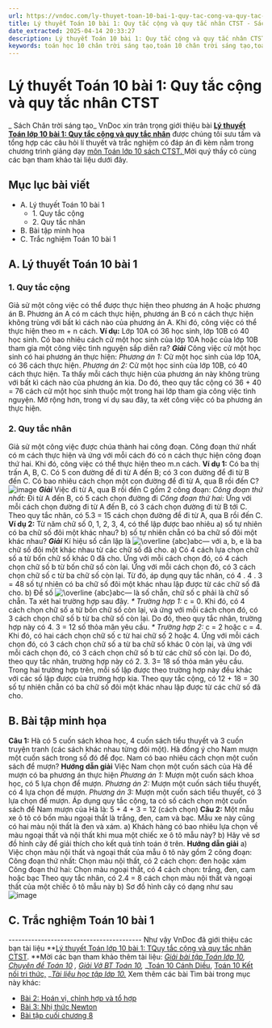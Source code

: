 ```yaml
---
url: https://vndoc.com/ly-thuyet-toan-10-bai-1-quy-tac-cong-va-quy-tac-nhan-ctst-294114
title: Lý thuyết Toán 10 bài 1: Quy tắc cộng và quy tắc nhân CTST - Sách Chân trời sáng tạo - VnDoc.com
date_extracted: 2025-04-14 20:33:27
description: Lý thuyết Toán 10 bài 1: Quy tắc cộng và quy tắc nhân CTST được VnDoc sưu tầm và giới thiệu  để tham khảo chuẩn bị cho bài giảng học kì mới sắp tới đây của mình.
keywords: toán học 10 chân trời sáng tạo,toán 10 chân trời sáng tạo,toán 10,lý thuyết toán 10 chân trời sáng tạo,lý thuyết toán học 10 CTST,Toán lớp 10,ôn tập lý thuyết toán lớp 10,lý thuyết môn toán 10,lý thuyết toán 10 CTST,Lý thuyết môn toán 10 bài 1,Quy tắc cộng và quy tắc nhân,trắc nghiệm toán 10 CTST,Lý thuyết toán 10 bài 1 CTST,trắc nghiệm bài Quy tắc cộng và quy tắc nhân
---
```


# Lý thuyết Toán 10 bài 1: Quy tắc cộng và quy tắc nhân CTST
 _ Sách Chân trời sáng tạo_
VnDoc xin trân trọng giới thiệu bài **[Lý thuyết Toán lớp 10 bài 1: Quy tắc cộng và quy tắc nhân](<https://vndoc.com/ly-thuyet-toan-10-bai-1-quy-tac-cong-va-quy-tac-nhan-ctst-294114>)** được chúng tôi sưu tầm và tổng hợp các câu hỏi lí thuyết và trắc nghiệm có đáp án đi kèm nằm trong chương trình giảng dạy [môn Toán lớp 10 sách CTST. ](<https://vndoc.com/toan-10-chan-troi-sang-tao-tap1>)Mời quý thầy cô cùng các bạn tham khảo tài liệu dưới đây.
## Mục lục bài viết
  * A. Lý thuyết Toán 10 bài 1
    * 1\. Quy tắc cộng
    * 2\. Quy tắc nhân
  * B. Bài tập minh họa
  * C. Trắc nghiệm Toán 10 bài 1

## A. Lý thuyết Toán 10 bài 1
### 1\. Quy tắc cộng
Giả sử một công việc có thể được thực hiện theo phương án A hoặc phương án B. Phương án A có m cách thực hiện, phương án B có n cách thực hiện không trùng với bất kì cách nào của phương án A. Khi đó, công việc có thể thực hiện theo m + n cách.
**Ví dụ:** Lớp 10A có 36 học sinh, lớp 10B có 40 học sinh. Có bao nhiêu cách cử một học sinh của lớp 10A hoặc của lớp 10B tham gia một công việc tình nguyện sắp diễn ra?
_**Giải**_
Công việc cử một học sinh có hai phương án thực hiện:
_Phương án 1:_ Cử một học sinh của lớp 10A, có 36 cách thực hiện.
_Phương án 2:_ Cử một học sinh của lớp 10B, có 40 cách thực hiện.
Ta thấy mỗi cách thực hiện của phương án này không trùng với bất kì cách nào của phương án kia. Do đó, theo quy tắc cộng có 36 + 40 = 76 cách cử một học sinh thuộc một trong hai lớp tham gia công việc tình nguyện.
Mở rộng hơn, trong ví dụ sau đây, ta xét công việc có ba phương án thực hiện.
### 2\. Quy tắc nhân
Giả sử một công việc được chúa thành hai công đoạn. Công đoạn thứ nhất có m cách thực hiện và ứng với mỗi cách đó có n cách thực hiện công đoạn thứ hai. Khi đó, công việc có thể thực hiện theo m.n cách.
**Ví dụ 1:** Có ba thị trấn A, B, C. Có 5 con đường để đi từ A đến B; có 3 con đường để đi từ B đến C. Có bao nhiêu cách chọn một con đường để đi từ A, qua B rồi đến C?
![image](https://i.vdoc.vn/data/image/2023/04/12/vi-du-35.jpg)
_**Giải**_
Việc đi từ A, qua B rồi đến C gồm 2 công đoạn:
_Công đoạn thứ nhất:_ Đi từ A đến B, có 5 cách chọn đường đi
 _Công đoạn thứ hai:_ Ứng với mỗi cách chọn đường đi từ A đến B, có 3 cách chọn đường đi từ B tới C.
Theo quy tắc nhân, có 5.3 = 15 cách chọn đường đề đi từ A, qua B rồi đến C.
**Ví dụ 2:**
Từ năm chữ số 0, 1, 2, 3, 4, có thể lập được bao nhiêu
a\) số tự nhiên có ba chữ số đôi một khác nhau?
b\) số tự nhiên chẵn có ba chữ số đôi một khác nhau?
_**Giải**_
Kí hiệu số cần lập là ![\\overline {abc}](https://i.vdoc.vn/data/image/blank.png)abc― với a, b, e là ba chữ số đôi một khác nhau từ các chữ số đã cho.
a\) Có 4 cách lựa chọn chữ số a từ bốn chữ số khác 0 đã cho.
Ứng với mỗi cách chọn đó, có 4 cách chọn chữ số b từ bốn chữ số còn lại.
Ứng với mỗi cách chọn đó, có 3 cách chọn chữ số c từ ba chữ số còn lại.
Từ đó, áp dụng quy tắc nhân, có 4 . 4 . 3 = 48 số tự nhiên có ba chữ số đôi một khác nhau lập được từ các chữ số đã cho.
b\) Để số ![\\overline {abc}](https://i.vdoc.vn/data/image/blank.png)abc― là số chẵn, chữ số c phải là chữ số chẵn. Ta xét hai trường hợp sau đây.
_\* Trường hợp 1:_ c = 0. Khi đó, có 4 cách chọn chữ số a từ bốn chữ số còn lại, và ứng với mỗi cách chọn đó, có 3 cách chọn chữ số b từ ba chữ số còn lại. Do đó, theo quy tắc nhân, trường hợp này có 4. 3 = 12 số thỏa mãn yêu cầu.
_\* Trường hợp 2:_ c = 2 hoặc c = 4. Khi đó, có hai cách chọn chữ số c từ hai chữ số 2 hoặc 4. Ứng với mỗi cách chọn đó, có 3 cách chọn chữ số a từ ba chữ số khác 0 còn lại, và ứng với mỗi cách chọn đó, có 3 cách chọn chữ số b từ các chữ số còn lại. Do đó, theo quy tắc nhân, trường hợp này có 2. 3. 3= 18 số thỏa mãn yêu cầu.
Trong hai trường hợp trên, mỗi số lập được theo trường hợp này đều khác với các số lập được của trường hợp kia. Theo quy tắc cộng, có 12 + 18 = 30 số tự nhiên chẵn có ba chữ số đôi một khác nhau lập được từ các chữ số đã cho.
## B. Bài tập minh họa
**Câu 1:** Hà có 5 cuốn  sách khoa học, 4 cuốn sách tiểu thuyết và 3 cuốn truyện tranh \(các sách khác nhau từng đôi một\). Hà đồng ý cho Nam mượn một cuốn sách trong số đó để đọc. Nam có bao nhiêu cách chọn một cuốn sách để mượn?
**Hướng dẫn giải**
Việc Nam chọn một cuốn sách của Hà để mượn có ba phương án thực hiện
 _Phương án 1:_ Mượn một cuốn sách khoa học, có 5 lựa chọn để mượn.
_Phương án 2:_ Mượn một cuốn sách tiểu thuyết, có 4 lựa chọn để mượn.
_Phương án 3:_ Mượn một cuốn sách tiểu thuyết, có 3 lựa chọn để mượn.
Áp dụng quy tắc cộng, ta có số cách chọn một cuốn sách để Nam mượn của Hà là:
5 + 4 + 3 = 12 \(cách chọn\)
**Câu 2:** Một mẫu xe ô tô có bốn màu ngoại thất là trắng, đen, cam và bạc. Mẫu xe này cũng có hai màu nội thất là đen và xám.
a\) Khách hàng có bao nhiêu lựa chọn về màu ngoại thất và nội thất khi mua một chiếc xe ô tô mẫu này?
b\) Hãy vẽ sơ đồ hình cây để giải thích cho kết quả tính toán ở trên.
**Hướng dẫn giải**
a\) Việc chọn màu nội thất và ngoại thất của mẫu ô tô này gồm 2 công đoạn:
Công đoạn thứ nhất: Chọn màu nội thất, có 2 cách chọn: đen hoặc xám
Công đoạn thứ hai: Chọn màu ngoại thất, có 4 cách chọn: trắng, đen, cam hoặc bạc
Theo quy tắc nhân, có 2.4 = 8 cách chọn màu nội thất và ngoại thất của một chiếc ô tô mẫu này
b\) Sơ đồ hình cây có dạng như sau
![image](https://i.vdoc.vn/data/image/2023/04/12/bai-tap-minh-hoa-2-28.jpg)
## C. Trắc nghiệm Toán 10 bài 1
\-----------------------------------------
Như vậy VnDoc đã giới thiệu các bạn tài liệu **[Lý thuyết Toán lớp 10 bài 1: TQuy tắc cộng và quy tắc nhân CTST](<https://vndoc.com/ly-thuyet-toan-10-bai-1-quy-tac-cong-va-quy-tac-nhan-ctst-294114>). **Mời các bạn tham khảo thêm tài liệu: _[Giải bài tập Toán lớp 10](<https://vndoc.com/giai-toan-lop10>),_ _[Chuyên đề Toán 10](<https://vndoc.com/chuyen-de-toan10>)_ _,_ _[Giải Vở BT Toán 10](<https://vndoc.com/giai-vo-bt-toan10>),_ _[Toán 10 Cánh Diều](<https://vndoc.com/toan-10-canh-dieu-tap1>), [Toán 10 Kết nối tri thức,](<https://vndoc.com/toan-10-ket-noi-tri-thuc-tap1>) __[Tài liệu học tập lớp 10.](<https://vndoc.com/tai-lieu-hoc-tap-lop10>)_
Xem thêm các bài Tìm bài trong mục này khác:
  * [Bài 2: Hoán vị, chỉnh hợp và tổ hợp](</ly-thuyet-toan-10-bai-2-hoan-vi-chinh-hop-va-to-hop-ctst-294117>)
  * [Bài 3: Nhị thức Newton](</ly-thuyet-toan-10-bai-3-nhi-thuc-newton-ctst-294124>)
  * [Bài tập cuối chương 8](</ly-thuyet-toan-10-bai-tap-cuoi-chuong-8-ctst-294189>)

